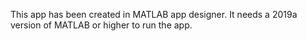 This app has been created in MATLAB app designer.
It needs a 2019a version of MATLAB or higher to run the app.
